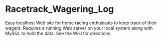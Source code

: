 # Racetrack_Wagering_Log
Easy localhost Web site for horse racing enthusiasts to keep track of their wagers.
Requires a running Web server on your local system along with MySQL to hold the data.
See the Wiki for directions.
